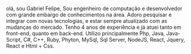 olá, sou Gabriel Felipe, Sou engenheiro de computação e desenvolvedor com grande 
embargo de conhecimentos na área. Adoro pesquisar e integrar com novas tecnologias,
e estar sempre atualizado com as mudanças do mercado. Tenho 4 anos de experiência e 
já atuei tanto em front-end, quanto em back-end. Utilizo principalmente Php, Java, 
Java-Script, C#, C++, Ruby, Phyton, MySql, Sql Server, NodeJS, React, Jquery, React e Html + Css.
